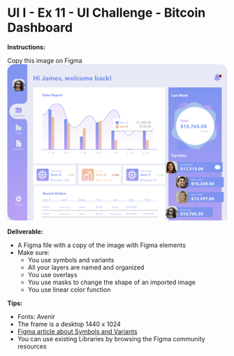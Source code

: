# UI I - Ex 11 - UI Challenge - Bitcoin Dashboard

**Instructions:** 

Copy this image on Figma
![Dashboard](Dashboard.png)

**Deliverable:** 

- A Figma file with a copy of the image with Figma elements
- Make sure:
    - You use symbols and variants
    - All your layers are named and organized
    - You use overlays
    - You use masks to change the shape of an imported image
    - You use linear color function

**Tips:** 

- Fonts: Avenir
- The frame is a desktop 1440 x 1024
- [Figma article about Symbols and Variants](https://help.figma.com/hc/en-us/articles/360056440594-Create-and-use-variants)
- You can use existing Libraries by browsing the Figma community resources
